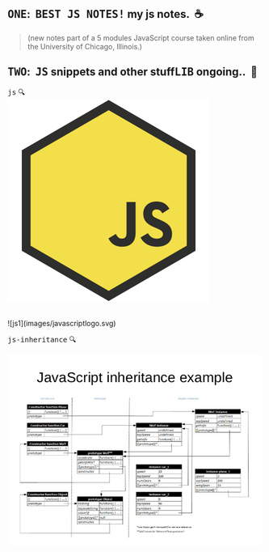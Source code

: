 ## <kbd>ONE</kbd>:&nbsp; <kbd>BEST JS NOTES!</kbd> my js notes.   &nbsp;:coffee:  
> (new notes part of a 5 modules JavaScript course taken online from the University of Chicago, Illinois.)

## <kbd>TWO</kbd>:&nbsp; <kbd>JS</kbd> snippets and other stuff<kbd>LIB</kbd> ongoing.. &nbsp;:rocket:





  
 <kbd>js</kbd> :mag:
 <br>
 ![js1](images/JSU.png)
 
 <br>
 ![js1](images/javascriptlogo.svg)


<kbd>js-inheritance</kbd> :mag:
<br />
  
 
 ![js1](images/jsinheritance.jpg)
 
 
 
 
 
  


